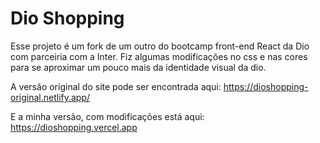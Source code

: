 # Dio Shopping

Esse projeto é um fork de um outro do bootcamp front-end React da Dio com parceiria com a Inter.
Fiz algumas modificações no css e nas cores para se aproximar um pouco mais da identidade visual da dio.

A versão original do site pode ser encontrada aqui: https://dioshopping-original.netlify.app/

E a minha versão, com modificações está aqui: https://dioshopping.vercel.app 
